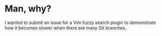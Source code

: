 # Man, why?
I wanted to submit an issue for a Vim fuzzy search plugin to demonstrate how it becomes slower when there are many Git branches.
